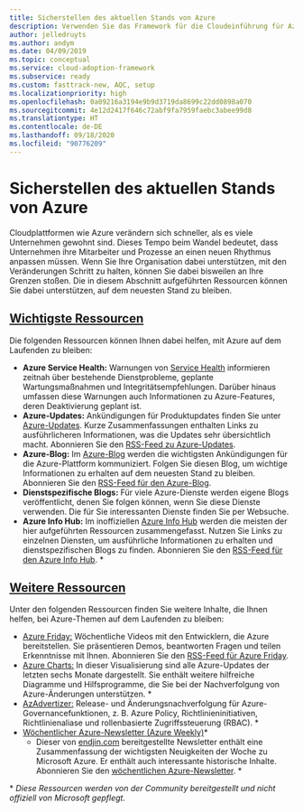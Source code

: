```yaml
---
title: Sicherstellen des aktuellen Stands von Azure
description: Verwenden Sie das Framework für die Cloudeinführung für Azure, um zu erfahren, wie Sie beim heutigen Cloudrhythmus auf dem aktuellen Stand bleiben und Änderungen verwalten.
author: jelledruyts
ms.author: andym
ms.date: 04/09/2019
ms.topic: conceptual
ms.service: cloud-adoption-framework
ms.subservice: ready
ms.custom: fasttrack-new, AQC, setup
ms.localizationpriority: high
ms.openlocfilehash: 0a09216a3194e9b9d3719da8699c22dd0898a070
ms.sourcegitcommit: 4e12d2417f646c72abf9fa7959faebc3abee99d8
ms.translationtype: HT
ms.contentlocale: de-DE
ms.lasthandoff: 09/18/2020
ms.locfileid: "90776209"
---
```

<!-- docutune:casing AzAdvertizer "Azure Info Hub" "Azure Charts" "Azure Weekly" -->
<!-- cSpell:ignore endjin AzAdvertizer -->

# <a name="stay-current-with-azure"></a>Sicherstellen des aktuellen Stands von Azure

Cloudplattformen wie Azure verändern sich schneller, als es viele Unternehmen gewohnt sind. Dieses Tempo beim Wandel bedeutet, dass Unternehmen ihre Mitarbeiter und Prozesse an einen neuen Rhythmus anpassen müssen. Wenn Sie Ihre Organisation dabei unterstützen, mit den Veränderungen Schritt zu halten, können Sie dabei bisweilen an Ihre Grenzen stoßen. Die in diesem Abschnitt aufgeführten Ressourcen können Sie dabei unterstützen, auf dem neuesten Stand zu bleiben.

## <a name="top-resources"></a>[Wichtigste Ressourcen](#tab/TopResources)

Die folgenden Ressourcen können Ihnen dabei helfen, mit Azure auf dem Laufenden zu bleiben:

- **Azure Service Health:** Warnungen von [Service Health](/azure/service-health/service-health-overview) informieren zeitnah über bestehende Dienstprobleme, geplante Wartungsmaßnahmen und Integritätsempfehlungen. Darüber hinaus umfassen diese Warnungen auch Informationen zu Azure-Features, deren Deaktivierung geplant ist.
- **Azure-Updates:** Ankündigungen für Produktupdates finden Sie unter [Azure-Updates](https://azure.microsoft.com/updates). Kurze Zusammenfassungen enthalten Links zu ausführlicheren Informationen, was die Updates sehr übersichtlich macht. Abonnieren Sie den [RSS-Feed zu Azure-Updates](https://azurecomcdn.azureedge.net/updates/feed).
- **Azure-Blog:** Im [Azure-Blog](https://azure.microsoft.com/blog) werden die wichtigsten Ankündigungen für die Azure-Plattform kommuniziert. Folgen Sie diesen Blog, um wichtige Informationen zu erhalten auf dem neuesten Stand zu bleiben. Abonnieren Sie den [RSS-Feed für den Azure-Blog](https://azurecomcdn.azureedge.net/blog/feed).
- **Dienstspezifische Blogs:** Für viele Azure-Dienste werden eigene Blogs veröffentlicht, denen Sie folgen können, wenn Sie diese Dienste verwenden. Die für Sie interessanten Dienste finden Sie per Websuche.
- **Azure Info Hub:** Im inoffiziellen [Azure Info Hub](https://azureinfohub.azurewebsites.net) werden die meisten der hier aufgeführten Ressourcen zusammengefasst. Nutzen Sie Links zu einzelnen Diensten, um ausführliche Informationen zu erhalten und dienstspezifischen Blogs zu finden. Abonnieren Sie den [RSS-Feed für den Azure Info Hub](https://azureinfohub.azurewebsites.net/Feed?serviceTitle=Azure). \*

## <a name="additional-resources"></a>[Weitere Ressourcen](#tab/AdditionalResources)

Unter den folgenden Ressourcen finden Sie weitere Inhalte, die Ihnen helfen, bei Azure-Themen auf dem Laufenden zu bleiben:

- [Azure Friday:](https://channel9.msdn.com/Shows/Azure-Friday) Wöchentliche Videos mit den Entwicklern, die Azure bereitstellen. Sie präsentieren Demos, beantworten Fragen und teilen Erkenntnisse mit Ihnen. Abonnieren Sie den [RSS-Feed für Azure Friday](https://channel9.msdn.com/Shows/Azure-Friday/feed).
- [Azure Charts:](https://azurecharts.com) In dieser Visualisierung sind alle Azure-Updates der letzten sechs Monate dargestellt. Sie enthält weitere hilfreiche Diagramme und Hilfsprogramme, die Sie bei der Nachverfolgung von Azure-Änderungen unterstützen. \*
- [AzAdvertizer:](https://www.azadvertizer.net) Release- und Änderungsnachverfolgung für Azure-Governancefunktionen, z. B. Azure Policy, Richtlinieninitiativen, Richtlinienaliase und rollenbasierte Zugriffssteuerung (RBAC). \*
- [Wöchentlicher Azure-Newsletter (Azure Weekly)](https://azureweekly.info)*
  - Dieser von [endjin.com](https://endjin.com) bereitgestellte Newsletter enthält eine Zusammenfassung der wichtigsten Neuigkeiten der Woche zu Microsoft Azure. Er enthält auch interessante historische Inhalte. Abonnieren Sie den [wöchentlichen Azure-Newsletter](https://azureweekly.info). \*

\* _Diese Ressourcen werden von der Community bereitgestellt und nicht offiziell von Microsoft gepflegt._
